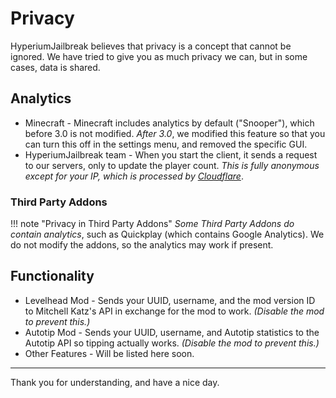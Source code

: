 # Privacy

HyperiumJailbreak believes that privacy is a concept that cannot be ignored.
We have tried to give you as much privacy we can, but in some cases, data is shared.

## Analytics

* Minecraft - Minecraft includes analytics by default ("Snooper"), which before 3.0 is not modified. *After 3.0*, we modified this feature so that you can turn this off in the settings menu, and removed the specific GUI.
* HyperiumJailbreak team - When you start the client, it sends a request to our servers, only to update the player count. *This is fully anonymous except for your IP, which is processed by [Cloudflare](https://cloudflare.com)*.

### Third Party Addons

!!! note "Privacy in Third Party Addons"
    *Some Third Party Addons do contain analytics*, such as Quickplay (which contains Google Analytics).
    We do not modify the addons, so the analytics may work if present.

## Functionality

* Levelhead Mod - Sends your UUID, username, and the mod version ID to Mitchell Katz's API in exchange for the mod to work. *(Disable the mod to prevent this.)*
* Autotip Mod - Sends your UUID, username, and Autotip statistics to the Autotip API so tipping actually works. *(Disable the mod to prevent this.)*
* Other Features - Will be listed here soon.

-------

Thank you for understanding, and have a nice day.
